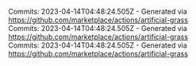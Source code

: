 Commits: 2023-04-14T04:48:24.505Z - Generated via https://github.com/marketplace/actions/artificial-grass
<br>
Commits: 2023-04-14T04:48:24.505Z - Generated via https://github.com/marketplace/actions/artificial-grass
<br>
Commits: 2023-04-14T04:48:24.505Z - Generated via https://github.com/marketplace/actions/artificial-grass
<br>
